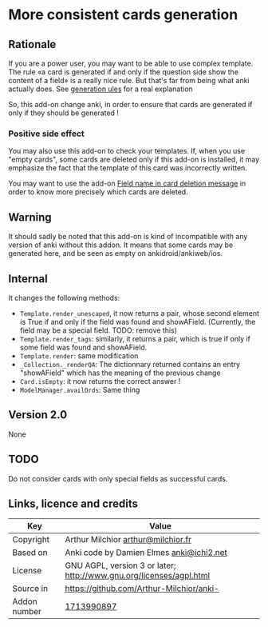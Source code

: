 # More consistent cards generation
## Rationale
If you are a power user, you may want to be able to use complex
template. The rule «a card is generated if and only if the question
side show the content of a field» is a really nice rule. But that's
far from being what anki actually does. See [generation
ules](https://github.com/Arthur-Milchior/anki/blob/master/documentation/templates_generation_rules.md)
for a real explanation

So, this add-on change anki, in order to ensure that cards are
generated if only if they should be generated !


### Positive side effect
You may also use this add-on to check your templates. If, when you use
"empty cards", some cards are deleted only if this add-on is
installed, it may emphasize the fact that the template of this card
was incorrectly written.

You may want to use the add-on [Field name in card deletion
message](https://ankiweb.net/shared/info/25425599) in order to know
more precisely which cards are deleted.

## Warning
It should sadly be noted that this add-on is kind of incompatible with
any version of anki without this addon. It means that some cards may
be generated here, and be seen as empty on ankidroid/ankiweb/ios.


## Internal
It changes the following methods:
* `Template.render_unescaped`, it now returns a pair, whose second
  element is True if and only if the field was found and
  showAField. (Currently, the field may be a special field. TODO: remove this)
* `Template.render_tags`: similarly, it returns a pair, which is
  true if only if some field was found and showAField.
* `Template.render`: same modification
* `_Collection._renderQA`: The dictionnary returned contains an
  entry "showAField" which has the meaning of the previous change
* `Card.isEmpty`: it now returns the correct answer !
* `ModelManager.availOrds`: Same thing

## Version 2.0
None
## TODO
Do not consider cards with only special fields as successful cards.

## Links, licence and credits

Key         |Value
------------|-------------------------------------------------------------------
Copyright   | Arthur Milchior <arthur@milchior.fr>
Based on    | Anki code by Damien Elmes <anki@ichi2.net>
License     | GNU AGPL, version 3 or later; http://www.gnu.org/licenses/agpl.html
Source in   | https://github.com/Arthur-Milchior/anki-
Addon number| [1713990897](https://ankiweb.net/shared/info/1713990897)
